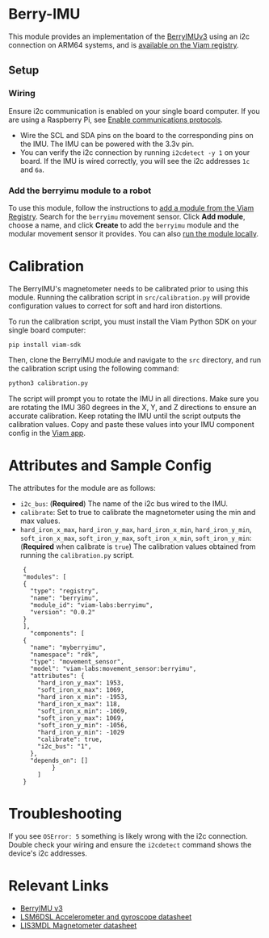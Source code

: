 # Berry-IMU
This module provides an implementation of the [BerryIMUv3](https://ozzmaker.com/product/berryimu-accelerometer-gyroscope-magnetometer-barometricaltitude-sensor/) using an i2c connection on ARM64 systems,
and is [available on the Viam registry](https://app.viam.com/module/viam-labs/berryimu).

## Setup

###  Wiring
Ensure i2c communication is enabled on your single board computer. If you are using a Raspberry Pi, see [Enable communications protocols](https://docs.viam.com/installation/prepare/rpi-setup/#enable-communication-protocols).
- Wire the SCL and SDA pins on the board to the corresponding pins on the IMU. The IMU can be powered with the 3.3v pin.
- You can verify the i2c connection by running `i2cdetect -y 1` on your board. If the IMU is wired correctly, you will see the i2c addresses `1c` and `6a`. 

### Add the berryimu module to a robot
To use this module, follow the instructions to [add a module from the Viam Registry](https://docs.viam.com/registry/configure/#add-a-modular-resource-from-the-viam-registry). Search for the `berryimu` movement sensor.
Click **Add module**, choose a name, and click **Create** to add the `berryimu` module and the modular movement sensor it provides.
You can also [run the module locally](https://docs.viam.com/registry/configure/#local-modules).


# Calibration
The BerryIMU's magnetometer needs to be calibrated prior to using this module. Running the calibration script in `src/calibration.py`
will provide configuration values to correct for soft and hard iron distortions. 

To run the calibration script, you must install the Viam Python SDK on your single board computer:

```
pip install viam-sdk
```

Then, clone the BerryIMU module and navigate to the `src` directory, and run the calibration script using the following command:

```sh
python3 calibration.py
```

The script will prompt you to rotate the IMU in all directions. Make sure you are rotating the IMU 360 degrees in the X, Y, and Z directions 
to ensure an accurate calibration. Keep rotating the IMU until the script outputs the calibration values. Copy and paste these values into your
IMU component config in the [Viam app](https://app.viam.com/robots).

# Attributes and Sample Config 
The attributes for the module are as follows:
   - `i2c_bus`: (**Required**) The name of the i2c bus wired to the IMU.
   - `calibrate`: Set to true to calibrate the magnetometer using the min and max values.
   - `hard_iron_x_max`, `hard_iron_y_max`, `hard_iron_x_min`, `hard_iron_y_min`, `soft_iron_x_max`, `soft_iron_y_max`, `soft_iron_x_min`, `soft_iron_y_min`: (**Required** when calibrate is `true`) The calibration values obtained from running the `calibration.py` script.

```
    {
    "modules": [
    {
      "type": "registry",
      "name": "berryimu",
      "module_id": "viam-labs:berryimu",
      "version": "0.0.2"
    }
    ],
      "components": [
    {
      "name": "myberryimu",
      "namespace": "rdk",
      "type": "movement_sensor",
      "model": "viam-labs:movement_sensor:berryimu",
      "attributes": {
        "hard_iron_y_max": 1953,
        "soft_iron_x_max": 1069,
        "hard_iron_x_min": -1953,
        "hard_iron_x_max": 118,
        "soft_iron_x_min": -1069,
        "soft_iron_y_max": 1069,
        "soft_iron_y_min": -1056,
        "hard_iron_y_min": -1029
        "calibrate": true,
        "i2c_bus": "1",
      },
      "depends_on": []
            }
        ]
    }
```

# Troubleshooting
If you see `OSError: 5` something is likely wrong with the i2c connection. Double check your wiring and ensure the `i2cdetect` command shows
the device's i2c addresses.

# Relevant Links
- [BerryIMU v3](https://ozzmaker.com/product/berryimu-accelerometer-gyroscope-magnetometer-barometricaltitude-sensor/)
- [LSM6DSL Accelerometer and gyroscope datasheet](https://ozzmaker.com/wp-content/uploads/2020/08/lsm6dsl-datasheet.pdf)
- [LIS3MDL Magnetometer datasheet](https://ozzmaker.com/wp-content/uploads/2020/08/lis3mdl.pdf)


